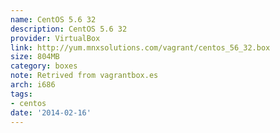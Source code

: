 ```yaml
---
name: CentOS 5.6 32
description: CentOS 5.6 32
provider: VirtualBox
link: http://yum.mnxsolutions.com/vagrant/centos_56_32.box
size: 804MB
category: boxes
note: Retrived from vagrantbox.es
arch: i686
tags:
- centos
date: '2014-02-16'
---
```

